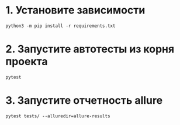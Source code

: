 # 1. Установите зависимости

`python3 -m pip install -r requirements.txt`

# 2. Запустите автотесты из корня проекта

`pytest`

# 3. Запустите отчетность allure

`pytest tests/ --alluredir=allure-results`